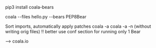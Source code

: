 
pip3 install coala-bears

coala --files hello.py --bears PEP8Bear


Sort imports, automatically apply patches
	coala -a
	coala -a -n (without writing orig files)
!! better use conf section for running only 1 Bear


--> coala.io
